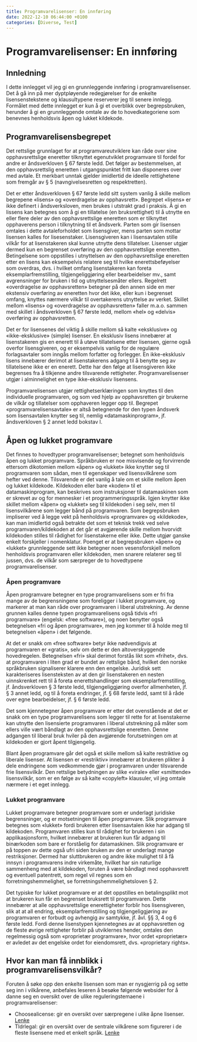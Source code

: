 ```yaml
---
title: Programvarelisenser: En innføring
date: 2022-12-10 06:44:00 +0100
categories: [Diverse, Test]
---
```


# Programvarelisenser: En innføring

## Innledning

I dette innlegget vil jeg gi en grunnleggende innføring i programvarelisenser. Det å gå inn på mer dyptpløyende redegjørelser for de enkelte lisensenstekstene og klausultypene reserverer jeg til senere innlegg. Formålet med dette innlegget er kun å gi et overblikk over begrepsbruken, herunder å gi en grunnleggende omtale av de to hovedkategoriene som benevnes henholdsvis åpen og lukket kildekode.

## Programvarelisensbegrepet

Det rettslige grunnlaget for at programvareutviklere kan råde over sine opphavsrettslige eneretter tilknyttet egenutviklet programvare til fordel for andre er åndsverkloven § 67 første ledd. Det følger av bestemmelsen, at den opphavsrettslig eneretten i utgangspunktet fritt kan disponeres over med avtale. Et merkbart unntak gjelder imidlertid de ideelle rettighetene som fremgår av § 5 (navngivelsesretten og respektretten). 

Det er etter åndsverkloven § 67 første ledd sitt system vanlig å skille mellom begrepene «lisens» og «overdragelse av opphavsrett». Begrepet «lisens» er ikke definert i åndsverksloven, men brukes i utstrakt grad i praksis. Å gi en lissens kan betegnes som å gi en tillatelse (en bruksrettighet) til å utnytte en eller flere deler av den opphavsrettslige eneretten som er tilknyttet opphaverens person i tilknytning til et åndsverk. Parten som gir lisensen omtales i dette avtaleforholdet som lisensgiver, mens parten som mottar lisensen kalles for lisesenstaker. Lisensgiveren kan i lisensavtalen stille vilkår for at lisenstakeren skal kunne utnytte dens tillatelser. Lisenser utgjør dermed kun en begrenset overføring av den opphavsrettslige eneretten. Betingelsene som oppstilles i utnyttelsen av den opphavsrettslige eneretten etter en lisens kan eksempelvis relatere seg til hvilke enerettsbeføyelser som overdras, dvs. i hvilket omfang lisenstakeren kan foreta eksemplarfremstilling, tilgjengeliggjøring eller bearbeidelser mv., samt avgrensninger for bruken i tid og utnyttelsesmåter ellers. Regelrett «overdragelse av opphavsretten» betegner på den annen side en mer ekstensiv overføring av eneretten hvor det ikke, eller kun i begrenset omfang, knyttes nærmere vilkår til overtakerens utnyttelse av verket. Skillet mellom «lisens» og «overdragelse av opphavsretten» faller m.a.o. sammen med skillet i åndsverkloven § 67 første ledd, mellom «hel» og «delvis» overføring av opphavsretten. 

Det er for lisensenes del viktig å skille mellom så kalte «eksklusive» og «ikke-eksklusive» (simple) lisenser. En eksklusiv lisens innebærer at lisenstakeren gis en enerett til å utøve tillatelsene etter lisensen, gjerne også overfor lisensgiveren, og er eksempelvis vanlig for de regulære forlagsavtaler som inngås mellom forfatter og forlegger. En ikke-eksklusiv lisens innebærer derimot at lisenstakerens adgang til å benytte seg av tillatelsene ikke er en enerett. Dette har den følge at lisensgiveren ikke begrenses fra å tilkjenne andre tilsvarende rettigheter. Programvarelisenser utgjør i alminnelighet en type ikke-eksklusiv lisensens. 

Programvarelisensen utgjør rettighetserklæringen som knyttes til den individuelle programvaren, og som ved hjelp av opphavsretten gir brukerne de vilkår og tillatelser som opphaveren legger opp til. Begrepet «programvarelisensavtale» er altså betegnende for den typen åndsverk som lisensavtalen knytter seg til, nemlig «datamaskinprogram», jf. åndsverkloven § 2 annet ledd bokstav l.

## Åpen og lukket programvare

Det finnes to hovedtyper programvarelisenser; betegnet som henholdsvis åpen og lukket programvare. Språkbruken er noe misvisende og forvirrende ettersom dikotomien mellom «åpen» og «lukket» ikke knytter seg til programvaren som sådan, men til egenskaper ved lisensvilkårene som hefter ved denne. Tilsvarende er det vanlig å tale om et skille mellom åpen og lukket kildekode. Kildekoden eller bare «koden» til et datamaskinprogram, kan beskrives som instruksjoner til datamaskinen som er skrevet av og for mennesker i et programmeringsspråk. Igjen knytter ikke skillet mellom «åpen» og «lukket» seg til kildekoden i seg selv, men til lisensvilkårene som legger bånd på programvaren. Som begrepsbruken impliserer ved å legge vekt på henholdsvis «programvare» og «kildekode», kan man imidlertid også betrakte det som et teknisk trekk ved selve programvaren/kildekoden at det går et avgjørende skille mellom hvorvidt kildekoden stilles til rådighet for lisenstakerne eller ikke. Dette utgjør ganske enkelt forskjeller i nomenklatur. Poenget er at begrepsbruken «åpen» og «lukket» grunnleggende sett ikke betegner noen vesensforskjell mellom henholdsvis programvaren eller kildekoden, men snarere relaterer seg til jussen, dvs. de vilkår som særpreger de to hovedtypene programvarelisenser. 

### Åpen programvare

Åpen programvare betegner en type programvarelisens som er fri fra mange av de begrensningene som foreligger i lukket programvare, og markerer at man kan råde over programvaren i liberal utstrekning. Av denne grunnen kalles denne typen programvarelisens også tidvis «fri programvare» (engelsk: «free software»), og noen benytter også betegnelsen «fri og åpen programvare», men jeg kommer til å holde meg til betegnelsen «åpen» i det følgende. 

At det er snakk om «free software» betyr ikke nødvendigvis at programvaren er «gratis», selv om dette er den altoverskyggende hovedregelen. Betegnelsen «fri» skal derimot forstås likt som «frihet», dvs. at programvaren i liten grad er bundet av rettslige bånd, hvilket den norske språkbruken signaliserer klarere enn den engelske. Juridisk sett karakteriseres lisensteksten av at den gir lisenstakeren en nesten uinnskrenket rett til å foreta enerettshandlinger som eksemplarfremstilling, jf. åndsverkloven § 3 første ledd, tilgjengeliggjøring overfor allmenheten, jf. § 3 annet ledd, og til å foreta endringer, jf. § 68 første ledd, samt til å råde over egne bearbeidelser, jf. § 6 første ledd. 

Det som kjennetegner åpen programvare er etter det ovenstående at det er snakk om en type programvarelisens som legger til rette for at lisenstakerne kan utnytte den lisensierte programvaren i liberal utstrekning på måter som ellers ville vært båndlagt av den opphavsrettslige eneretten. Denne adgangen til liberal bruk hviler på den avgjørende forutsetningen om at kildekoden er gjort åpent tilgjengelig. 

Blant åpen programvare går det også et skille mellom så kalte restriktive og liberale lisenser. At lisensen er «restriktiv» innebærer at brukeren plikter å dele endringene som vedkommende gjør i programvaren under tilsvarende frie lisensvilkår. Den rettslige betydningen av slike «virale» eller «smittende» lisensvilkår, som er en følge av så kalte «copyleft» klausuler, vil jeg omtale nærmere i et eget innlegg.


### Lukket programvare

Lukket programvare betegner programvare som er underlagt juridiske begrensninger, og er motsetningen til åpen programvare. Slik programvare betegnes som «lukket» fordi brukeren etter lisensavtalen ikke har adgang til kildekoden. Programvaren stilles kun til rådighet for brukeren i sin applikasjonsform, hvilket innebærer at brukeren kun får adgang til binærkoden som bare er forståelig for datamaskinen. Slik programvare er på toppen av dette også ufri siden bruken av den er underlagt mange restriksjoner. Dermed har sluttbrukeren og andre ikke mulighet til å få innsyn i programvarens indre virkemåte, hvilket har sin naturlige sammenheng med at kildekoden, foruten å være båndlagt med opphavsrett og eventuell patentrett, som regel vil regnes som en forretningshemmelighet, se forretningshemmelighetsloven § 2. 

Det typiske for lukket programvare er at det oppstilles en betalingsplikt mot at brukeren kun får en begrenset bruksrett til programvaren. Dette innebærer at alle opphavsrettslige enerettigheter forblir hos lisensgiveren, slik at at all endring, eksemplarfremstilling og tilgjengeliggjøring av programvaren er forbudt og avhengig av samtykke, jf. åvl. §§ 3, 4 og 6 første ledd. Fordi denne lisenstypen kjennetegnes av at opphavsretten og de fleste øvrige rettigheter forblir på utviklernes hender, omtales den regelmessig også som «proprietær programvare», hvor ordet «proprietær» er avledet av det engelske ordet for eiendomsrett, dvs. «proprietary rights».

## Hvor kan man få innblikk i programvarelisensvilkår?

Foruten å søke opp den enkelte lisensen som man er nysgjerrig på og sette seg inn i vilkårene, anbefales leseren å besøke følgende websider for å danne seg en oversikt over de ulike reguleringstemaene i programvarelisenser:

* Choosealicense: gir en oversikt over særpregene i ulike åpne lisenser. [Lenke](https://choosealicense.com) 
* Tldrlegal: gir en oversikt over de sentrale vilkårene som figurerer i de fleste lisensene med et enkelt språk. [Lenke](https://tldrlegal.com) 

